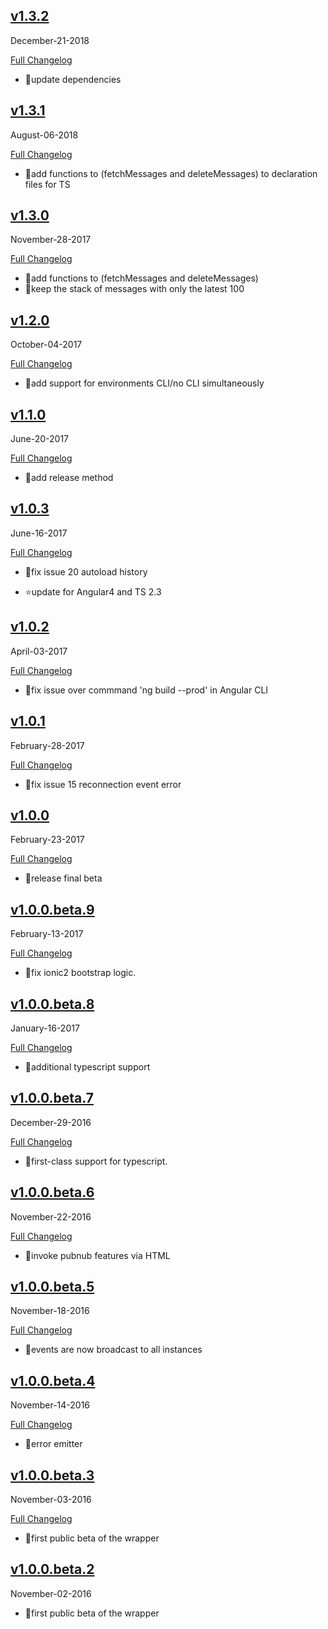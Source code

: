 ## [v1.3.2](https://github.com/pubnub/pubnub-angular2/tree/v1.3.2)
  December-21-2018


  [Full Changelog](https://github.com/pubnub/pubnub-angular2/compare/v1.3.1...v1.3.2)

- 🌟update dependencies




## [v1.3.1](https://github.com/pubnub/pubnub-angular2/tree/v1.3.1)
  August-06-2018


  [Full Changelog](https://github.com/pubnub/pubnub-angular2/compare/v1.3.0...v1.3.1)

- 🐛add functions to (fetchMessages and deleteMessages) to declaration files for TS




## [v1.3.0](https://github.com/pubnub/pubnub-angular2/tree/v1.3.0)
  November-28-2017

  [Full Changelog](https://github.com/pubnub/pubnub-angular2/compare/v1.2.0...v1.3.0)

- 🌟add functions to (fetchMessages and deleteMessages)
- 🌟keep the stack of messages with only the latest 100




## [v1.2.0](https://github.com/pubnub/pubnub-angular2/tree/v1.2.0)
  October-04-2017


  [Full Changelog](https://github.com/pubnub/pubnub-angular2/compare/v1.1.0...v1.2.0)

- 🌟add support for environments CLI/no CLI simultaneously




## [v1.1.0](https://github.com/pubnub/pubnub-angular2/tree/v1.1.0)
  June-20-2017


  [Full Changelog](https://github.com/pubnub/pubnub-angular2/compare/v1.0.3...v1.1.0)

- 🌟add release method




## [v1.0.3](https://github.com/pubnub/pubnub-angular2/tree/v1.0.3)
  June-16-2017


  [Full Changelog](https://github.com/pubnub/pubnub-angular2/compare/v1.0.2...v1.0.3)



- 🐛fix issue 20 autoload history

- ⭐update for Angular4 and TS 2.3



## [v1.0.2](https://github.com/pubnub/pubnub-angular2/tree/v1.0.2)
  April-03-2017


  [Full Changelog](https://github.com/pubnub/pubnub-angular2/compare/v1.0.1...v1.0.2)



- 🐛fix issue over commmand 'ng build --prod' in Angular CLI


## [v1.0.1](https://github.com/pubnub/pubnub-angular2/tree/v1.0.1)
  February-28-2017


  [Full Changelog](https://github.com/pubnub/pubnub-angular2/compare/v1.0.0...v1.0.1)



- 🐛fix issue 15 reconnection event error


## [v1.0.0](https://github.com/pubnub/pubnub-angular2/tree/v1.0.0)
  February-23-2017


  [Full Changelog](https://github.com/pubnub/pubnub-angular2/compare/v1.0.0.beta.9...v1.0.0)

- 🌟release final beta




## [v1.0.0.beta.9](https://github.com/pubnub/pubnub-angular2/tree/v1.0.0.beta.9)
  February-13-2017


  [Full Changelog](https://github.com/pubnub/pubnub-angular2/compare/v1.0.0.beta.8...v1.0.0.beta.9)

- 🌟fix ionic2 bootstrap logic.




## [v1.0.0.beta.8](https://github.com/pubnub/pubnub-angular2/tree/v1.0.0.beta.8)
  January-16-2017


  [Full Changelog](https://github.com/pubnub/pubnub-angular2/compare/v1.0.0.beta.7...v1.0.0.beta.8)

- 🌟additional typescript support




## [v1.0.0.beta.7](https://github.com/pubnub/pubnub-angular2/tree/v1.0.0.beta.7)
  December-29-2016


  [Full Changelog](https://github.com/pubnub/pubnub-angular2/compare/v1.0.0.beta.6...v1.0.0.beta.7)

- 🌟first-class support for typescript.




## [v1.0.0.beta.6](https://github.com/pubnub/pubnub-angular2/tree/v1.0.0.beta.6)
  November-22-2016


  [Full Changelog](https://github.com/pubnub/pubnub-angular2/compare/v1.0.0.beta.5...v1.0.0.beta.6)

- 🌟invoke pubnub features via HTML




## [v1.0.0.beta.5](https://github.com/pubnub/pubnub-angular2/tree/v1.0.0.beta.5)
  November-18-2016


  [Full Changelog](https://github.com/pubnub/pubnub-angular2/compare/v1.0.0.beta.4...v1.0.0.beta.5)

- 🌟events are now broadcast to all instances




## [v1.0.0.beta.4](https://github.com/pubnub/pubnub-angular2/tree/v1.0.0.beta.4)
  November-14-2016


  [Full Changelog](https://github.com/pubnub/pubnub-angular2/compare/v1.0.0.beta.3...v1.0.0.beta.4)

- 🌟error emitter




## [v1.0.0.beta.3](https://github.com/pubnub/pubnub-angular2/tree/v1.0.0.beta.3)
  November-03-2016


  [Full Changelog](https://github.com/pubnub/pubnub-angular2/compare/v1.0.0.beta.2...v1.0.0.beta.3)

- 🌟first public beta of the wrapper




## [v1.0.0.beta.2](https://github.com/pubnub/pubnub-angular2/tree/v1.0.0.beta.2)
  November-02-2016



- 🌟first public beta of the wrapper



